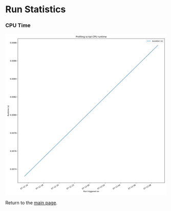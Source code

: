 # Run Statistics


### CPU Time 
![CPU Time](plots/runtime_figure.svg)

Return to the [main page](index.md).
